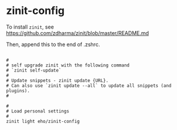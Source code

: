 # zinit-config

To install `zinit`, see https://github.com/zdharma/zinit/blob/master/README.md

Then, append this to the end of .zshrc.

```

#
# self upgrade zinit with the following command
# `zinit self-update`
#
# Update snippets - zinit update {URL}.
# Can also use `zinit update --all` to update all snippets (and plugins).
#

#
# Load personal settings
#
zinit light eho/zinit-config

```